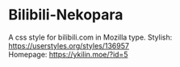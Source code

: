 # Bilibili-Nekopara
A css style for bilibili.com in Mozilla type. Stylish: https://userstyles.org/styles/136957  
Homepage: https://ykilin.moe/?id=5
